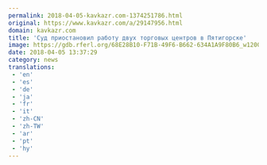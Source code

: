 ```yaml
---
permalink: 2018-04-05-kavkazr.com-1374251786.html
original: https://www.kavkazr.com/a/29147956.html
domain: kavkazr.com
title: 'Суд приостановил работу двух торговых центров в Пятигорске'
image: https://gdb.rferl.org/68E28B10-F71B-49F6-B662-634A1A9F80B6_w1200_r1_s.jpg
date: 2018-04-05 13:37:29
category: news
translations: 
 - 'en'
 - 'es'
 - 'de'
 - 'ja'
 - 'fr'
 - 'it'
 - 'zh-CN'
 - 'zh-TW'
 - 'ar'
 - 'pt'
 - 'hy'
---
```


